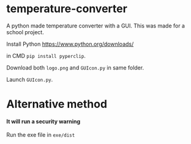 # temperature-converter
A python made temperature converter with a GUI. This was made for a school project.

Install Python https://www.python.org/downloads/

in CMD ``pip install pyperclip``.

Download both ``logo.png`` and ``GUIcon.py`` in same folder.

Launch ``GUIcon.py``.

# Alternative method
#### It will run a security warning
Run the exe file in ``exe/dist``
